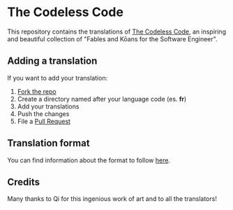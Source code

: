The Codeless Code
=================

This repository contains the translations of [The Codeless Code](http://www.thecodelesscode.com), an inspiring and
beautiful collection of "Fables and Kōans for the Software Engineer".

Adding a translation
--------------------

If you want to add your translation:

  1. [Fork the repo](https://github.com/alessandro1997/the-codeless-code/fork)
  2. Create a directory named after your language code (es. **fr**)
  3. Add your translations
  4. Push the changes
  5. File a [Pull Request](https://github.com/alessandro1997/the-codeless-code/pulls)

Translation format
------------------

You can find information about the format to follow [here](http://thecodelesscode.com/about#translation-file-format).

Credits
-------

Many thanks to Qi for this ingenious work of art and to all the translators!
